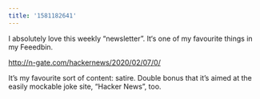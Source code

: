 ```yaml
---
title: '1581182641'
---
```


I absolutely love this weekly “newsletter”. It‘s one of my favourite things in my Feeedbin.

<http://n-gate.com/hackernews/2020/02/07/0/>

It’s my favourite sort of content: satire. Double bonus that it’s aimed at the easily mockable joke site, “Hacker News”, too. 